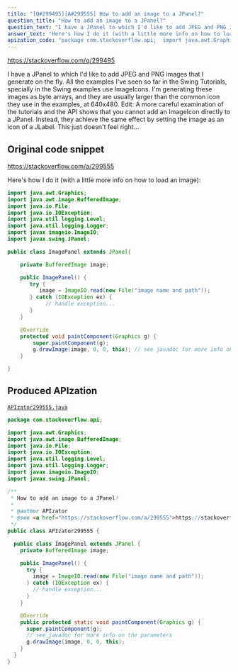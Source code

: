 ```yaml
---
title: "[Q#299495][A#299555] How to add an image to a JPanel?"
question_title: "How to add an image to a JPanel?"
question_text: "I have a JPanel to which I'd like to add JPEG and PNG images that I generate on the fly. All the examples I've seen so far in the Swing Tutorials, specially in the Swing examples use ImageIcons. I'm generating these images as byte arrays, and they are usually larger than the common icon they use in the examples, at 640x480. Edit: A more careful examination of the tutorials and the API shows that you cannot add an ImageIcon directly to a JPanel. Instead, they achieve the same effect by setting the image as an icon of a JLabel. This just doesn't feel right..."
answer_text: "Here's how I do it (with a little more info on how to load an image):"
apization_code: "package com.stackoverflow.api;  import java.awt.Graphics; import java.awt.image.BufferedImage; import java.io.File; import java.io.IOException; import java.util.logging.Level; import java.util.logging.Logger; import javax.imageio.ImageIO; import javax.swing.JPanel;  /**  * How to add an image to a JPanel?  *  * @author APIzator  * @see <a href=\"https://stackoverflow.com/a/299555\">https://stackoverflow.com/a/299555</a>  */ public class APIzator299555 {    public class ImagePanel extends JPanel {     private BufferedImage image;      public ImagePanel() {       try {         image = ImageIO.read(new File(\"image name and path\"));       } catch (IOException ex) {         // handle exception...       }     }      @Override     public protected static void paintComponent(Graphics g) {       super.paintComponent(g);       // see javadoc for more info on the parameters       g.drawImage(image, 0, 0, this);     }   } }"
---
```


https://stackoverflow.com/q/299495

I have a JPanel to which I&#x27;d like to add JPEG and PNG images that I generate on the fly.
All the examples I&#x27;ve seen so far in the Swing Tutorials, specially in the Swing examples use ImageIcons.
I&#x27;m generating these images as byte arrays, and they are usually larger than the common icon they use in the examples, at 640x480.
Edit: A more careful examination of the tutorials and the API shows that you cannot add an ImageIcon directly to a JPanel. Instead, they achieve the same effect by setting the image as an icon of a JLabel. This just doesn&#x27;t feel right...



## Original code snippet

https://stackoverflow.com/a/299555

Here&#x27;s how I do it (with a little more info on how to load an image):

```java
import java.awt.Graphics;
import java.awt.image.BufferedImage;
import java.io.File;
import java.io.IOException;
import java.util.logging.Level;
import java.util.logging.Logger;
import javax.imageio.ImageIO;
import javax.swing.JPanel;

public class ImagePanel extends JPanel{

    private BufferedImage image;

    public ImagePanel() {
       try {                
          image = ImageIO.read(new File("image name and path"));
       } catch (IOException ex) {
            // handle exception...
       }
    }

    @Override
    protected void paintComponent(Graphics g) {
        super.paintComponent(g);
        g.drawImage(image, 0, 0, this); // see javadoc for more info on the parameters            
    }

}
```

## Produced APIzation

[`APIzator299555.java`](https://github.com/pasqualesalza/apization-temp-data/raw/master/apizations/java/APIzator299555.java)

```java
package com.stackoverflow.api;

import java.awt.Graphics;
import java.awt.image.BufferedImage;
import java.io.File;
import java.io.IOException;
import java.util.logging.Level;
import java.util.logging.Logger;
import javax.imageio.ImageIO;
import javax.swing.JPanel;

/**
 * How to add an image to a JPanel?
 *
 * @author APIzator
 * @see <a href="https://stackoverflow.com/a/299555">https://stackoverflow.com/a/299555</a>
 */
public class APIzator299555 {

  public class ImagePanel extends JPanel {
    private BufferedImage image;

    public ImagePanel() {
      try {
        image = ImageIO.read(new File("image name and path"));
      } catch (IOException ex) {
        // handle exception...
      }
    }

    @Override
    public protected static void paintComponent(Graphics g) {
      super.paintComponent(g);
      // see javadoc for more info on the parameters
      g.drawImage(image, 0, 0, this);
    }
  }
}

```